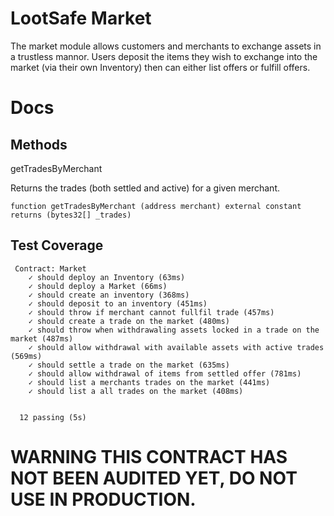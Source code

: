 # LootSafe Market

The market module allows customers and merchants to exchange assets in a trustless mannor. Users deposit the items they wish to exchange into the market (via their own Inventory) then can either list offers or fulfill offers.

# Docs

## Methods

getTradesByMerchant

Returns the trades (both settled and active) for a given merchant.

```solidity
function getTradesByMerchant (address merchant) external constant returns (bytes32[] _trades)
```

## Test Coverage
```
 Contract: Market
    ✓ should deploy an Inventory (63ms)
    ✓ should deploy a Market (66ms)
    ✓ should create an inventory (368ms)
    ✓ should deposit to an inventory (451ms)
    ✓ should throw if merchant cannot fullfil trade (457ms)
    ✓ should create a trade on the market (480ms)
    ✓ should throw when withdrawaling assets locked in a trade on the market (487ms)
    ✓ should allow withdrawal with available assets with active trades (569ms)
    ✓ should settle a trade on the market (635ms)
    ✓ should allow withdrawal of items from settled offer (781ms)
    ✓ should list a merchants trades on the market (441ms)
    ✓ should list a all trades on the market (408ms)


  12 passing (5s)
  ```
  
  # WARNING THIS CONTRACT HAS NOT BEEN AUDITED YET, DO NOT USE IN PRODUCTION.
